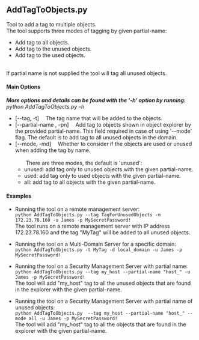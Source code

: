 ## AddTagToObjects.py  
Tool to add a tag to multiple objects. 
<br>The tool supports three modes of tagging by given partial-name: 
*   Add tag to all objects.
*   Add tag to the unused objects.
*   Add tag to the used objects.

<br>If partial name is not supplied the tool will tag all unused objects.

#### Main Options
*__More options and details can be found with the '-h' option by running:__ python AddTagToObjects.py –h*

*   [--tag, -t]&emsp;   The tag name that will be added to the objects.
*   [--partial-name , -pn]&emsp; Add tag to objects shown in object explorer by the provided partial-name. 
This field required in case of using \'--mode\' flag. The default is to add tag to all unused objects in the domain.
*   [--mode, -md]&emsp;  Whether to consider if the objects are used or unused when adding the tag by name.  
<br>&emsp;&emsp;There are three modes, the default is \'unused\':<br> 
    *  unused: add tag only to unused objects with the given partial-name.  
    *  used: add tag only to used objects with the given partial-name.
    *  all: add tag to all objects with the given partial-name.

#### Examples
*   Running the tool on a remote management server: 
<br>```python AddTagToObjects.py --tag TagForUnusedObjects -m 172.23.78.160 -u James -p MySecretPassword!```
<br>The tool runs on a remote management server with IP address 172.23.78.160 and the tag "MyTag" will be added to all unused objects.

*   Running the tool on a Multi-Domain Server for a specific domain: 
<br>```python AddTagToObjects.py -t MyTag -d local_domain -u James -p MySecretPassword!```

*   Running the tool on a Security Management Server with partial name: 
<br>```python AddTagToObjects.py --tag my_host --partial-name "host_" -u James -p MySecretPassword!```
<br>The tool will add "my_host" tag to all the unused objects that are found in the explorer with the given partial-name.

*   Running the tool on a Security Management Server with partial name of unused objects:
<br>```python AddTagToObjects.py  --tag my_host --partial-name "host_" --mode all -u James -p MySecretPassword!```
<br>The tool will add "my_host" tag to all the objects that are found in the explorer with the given partial-name.
